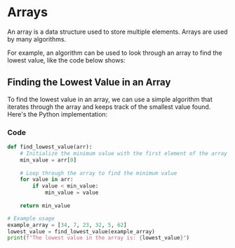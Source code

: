 # Arrays

An array is a data structure used to store multiple elements. Arrays are used by many algorithms.

For example, an algorithm can be used to look through an array to find the lowest value, like the code below shows:

## Finding the Lowest Value in an Array

To find the lowest value in an array, we can use a simple algorithm that iterates through the array and keeps track of the smallest value found. Here's the Python implementation:

### Code

```python
def find_lowest_value(arr):
    # Initialize the minimum value with the first element of the array
    min_value = arr[0]
    
    # Loop through the array to find the minimum value
    for value in arr:
        if value < min_value:
            min_value = value
            
    return min_value

# Example usage
example_array = [34, 7, 23, 32, 5, 62]
lowest_value = find_lowest_value(example_array)
print(f"The lowest value in the array is: {lowest_value}")
